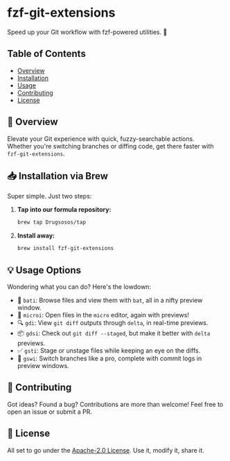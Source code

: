 # fzf-git-extensions

Speed up your Git workflow with fzf-powered utilities. 🚀

## Table of Contents
- [Overview](#-overview)
- [Installation](#-installation-via-brew)
- [Usage](#-usage-options)
- [Contributing](#-contributing)
- [License](#-license)

## 🔎 Overview

Elevate your Git experience with quick, fuzzy-searchable actions.\
Whether you're switching branches or diffing code, get there faster with `fzf-git-extensions`.

## 📥 Installation via Brew

Super simple. Just two steps:

1. **Tap into our formula repository:**

    ```bash
    brew tap Drugsosos/tap
    ```

2. **Install away:**

    ```bash
    brew install fzf-git-extensions
    ```

## 💡 Usage Options

Wondering what you can do? Here's the lowdown:

- 📂 `bati`: Browse files and view them with `bat`, all in a nifty preview window.
- 📝 `microi`: Open files in the `micro` editor, again with previews!
- 🔍 `gdi`: View `git diff` outputs through `delta`, in real-time previews.
- 📦 `gdsi`: Check out `git diff --staged`, but make it better with `delta` previews.
- ✅ `gsti`: Stage or unstage files while keeping an eye on the diffs.
- 🔄 `gswi`: Switch branches like a pro, complete with commit logs in preview windows.

## 🌟 Contributing

Got ideas? Found a bug? Contributions are more than welcome! Feel free to open an issue or submit a PR.

## 📝 License

All set to go under the [Apache-2.0 License](/LICENSE). Use it, modify it, share it.
